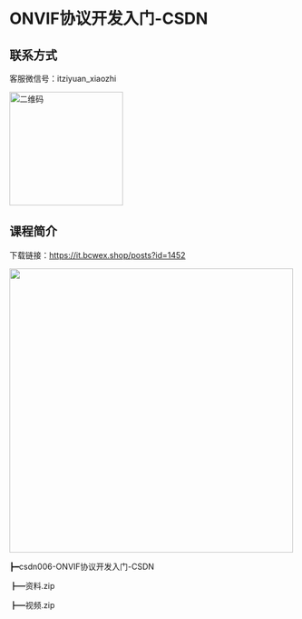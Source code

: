 # ONVIF协议开发入门-CSDN

## 联系方式

客服微信号：itziyuan_xiaozhi

<img src="https://ziyuanyun.oss-cn-guangzhou.aliyuncs.com/common/20240614073449/666b82192834a.jpg" width="200" height="200" alt="二维码">

## 课程简介

下载链接：https://it.bcwex.shop/posts?id=1452

<img src="https://ziyuanyun.oss-cn-guangzhou.aliyuncs.com/yun/20240515153939/664466bb142ef.jpg" width="500" alt="">

  ┣━csdn006-ONVIF协议开发入门-CSDN

 ┣━资料.zip

 ┣━视频.zip

  
